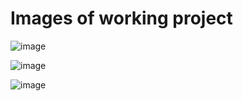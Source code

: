 # Images of working project

![image](IMG_0005.HEIC)

![image](IMG_0006.HEIC)

![image](IMG_0007.HEIC)
